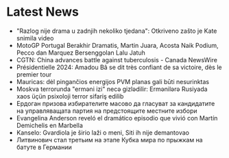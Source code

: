 # Latest News
-  "Razlog nije drama u zadnjih nekoliko tjedana": Otkriveno zašto je Kate snimila video
-  MotoGP Portugal Berakhir Dramatis, Martin Juara, Acosta Naik Podium, Pecco dan Marquez Bersenggolan Lalu Jatuh
-  CGTN: China advances battle against tuberculosis - Canada NewsWire
-  Présidentielle 2024: Amadou Bâ se dit très confiant de sa victoire, dès le premier tour
-  Mauricas: dėl pingančios energijos PVM planas gali būti nesurinktas
-  Moskva terrorunda "erməni izi" necə gizlədilir: Ermənilərə Rusiyada xaos üçün psixoloji terror sifariş edilib
-  Ердоган призова избирателите масово да гласуват за кандидатите на управляващата партия на предстоящите местните избори
-  Evangelina Anderson reveló el dramático episodio que vivió con Martín Demichelis en Marbella
-  Kanselo: Gvardiola je širio laži o meni, Siti ih nije demantovao
-  Литвинович стал третьим на этапе Кубка мира по прыжкам на батуте в Германии
